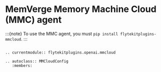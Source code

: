 # MemVerge Memory Machine Cloud (MMC) agent

:::{note}
To use the MMC agent, you must `pip install flytekitplugins-mmcloud`.
:::

```{eval-rst}

.. currentmodule:: flytekitplugins.openai.mmcloud

.. autoclass:: MMCloudConfig
   :members:

```